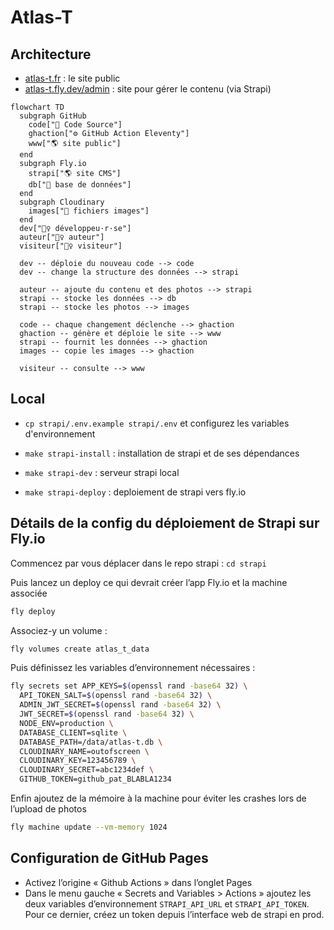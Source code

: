 # Atlas-T

## Architecture

- [atlas-t.fr](https://www.atlas-t.fr) : le site public
- [atlas-t.fly.dev/admin](https://atlas-t.fly.dev/admin) : site pour gérer le contenu (via Strapi)

```mermaid
flowchart TD
  subgraph GitHub
    code["📁 Code Source"]
    ghaction["⚙️ GitHub Action Eleventy"]
    www["🌎 site public"]
  end
  subgraph Fly.io
    strapi["🌎 site CMS"]
    db["📁 base de données"]
  end
  subgraph Cloudinary
    images["📁 fichiers images"]
  end
  dev["🙋‍♀️ développeu·r·se"]
  auteur["🙋‍♀️ auteur"]
  visiteur["🙋‍♀️ visiteur"]

  dev -- déploie du nouveau code --> code
  dev -- change la structure des données --> strapi

  auteur -- ajoute du contenu et des photos --> strapi
  strapi -- stocke les données --> db
  strapi -- stocke les photos --> images

  code -- chaque changement déclenche --> ghaction
  ghaction -- génère et déploie le site --> www
  strapi -- fournit les données --> ghaction
  images -- copie les images --> ghaction

  visiteur -- consulte --> www
```

## Local

- `cp strapi/.env.example strapi/.env` et configurez les variables d'environnement

- `make strapi-install` : installation de strapi et de ses dépendances
- `make strapi-dev` : serveur strapi local
- `make strapi-deploy` : deploiement de strapi vers fly.io

## Détails de la config du déploiement de Strapi sur Fly.io

Commencez par vous déplacer dans le repo strapi : `cd strapi`

Puis lancez un deploy ce qui devrait créer l’app Fly.io et la machine associée
```sh
fly deploy
```

Associez-y un volume :

```sh
fly volumes create atlas_t_data
```

Puis définissez les variables d’environnement nécessaires :

```sh
fly secrets set APP_KEYS=$(openssl rand -base64 32) \
  API_TOKEN_SALT=$(openssl rand -base64 32) \
  ADMIN_JWT_SECRET=$(openssl rand -base64 32) \
  JWT_SECRET=$(openssl rand -base64 32) \
  NODE_ENV=production \
  DATABASE_CLIENT=sqlite \
  DATABASE_PATH=/data/atlas-t.db \
  CLOUDINARY_NAME=outofscreen \
  CLOUDINARY_KEY=123456789 \
  CLOUDINARY_SECRET=abc1234def \
  GITHUB_TOKEN=github_pat_BLABLA1234
```

Enfin ajoutez de la mémoire à la machine pour éviter les crashes lors de l’upload de photos

```sh
fly machine update --vm-memory 1024
```

## Configuration de GitHub Pages

- Activez l’origine « Github Actions » dans l’onglet Pages
- Dans le menu gauche « Secrets and Variables > Actions » ajoutez les deux variables d’environnement `STRAPI_API_URL` et `STRAPI_API_TOKEN`. Pour ce dernier, créez un token depuis l’interface web de strapi en prod.
